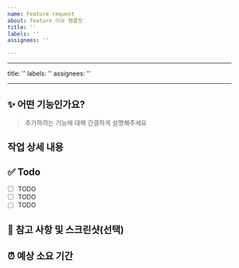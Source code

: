 ```yaml
---
name: Feature request
about: feature 이슈 템플릿
title: ''
labels: ''
assignees: ''

---
```


---

title: ''
labels: ''
assignees: ''

---

## :sparkles: 어떤 기능인가요?

> 추가하려는 기능에 대해 간결하게 설명해주세요

## 작업 상세 내용

## :white_check_mark: Todo
- [ ] TODO
- [ ] TODO
- [ ] TODO

## 🔆 참고 사항 및 스크린샷(선택)

## ⏰ 예상 소요 기간
